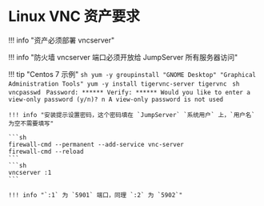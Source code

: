 # Linux VNC 资产要求

!!! info "资产必须部署 vncserver"

!!! info "防火墙 vncserver 端口必须开放给 JumpServer 所有服务器访问"

!!! tip "Centos 7 示例"
    ```sh
    yum -y groupinstall "GNOME Desktop" "Graphical Administration Tools"
    yum -y install tigervnc-server tigervnc
    ```
    ```sh
    vncpasswd
    ```
    ```
    Password: ******
    Verify: ******
    Would you like to enter a view-only password (y/n)? n
    A view-only password is not used
    ```

    !!! info "安装提示设置密码，这个密码填在 `JumpServer` `系统用户` 上，`用户名` 为空不需要填写"

    ```sh
    firewall-cmd --permanent --add-service vnc-server
    firewall-cmd --reload
    ```
    ```sh
    vncserver :1
    ```

    !!! info "`:1` 为 `5901` 端口，同理 `:2` 为 `5902`"
